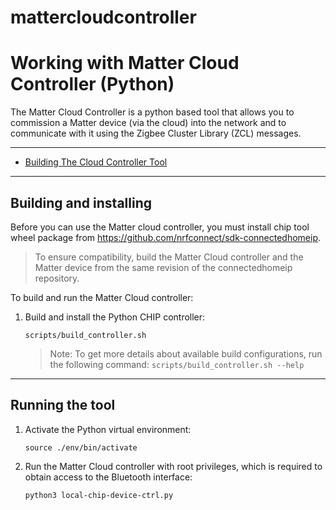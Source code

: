 # mattercloudcontroller

# Working with Matter Cloud Controller (Python)

The Matter Cloud Controller is a python based tool that allows you to commission a Matter device
(via the cloud) into the network and to communicate with it using the Zigbee Cluster Library
(ZCL) messages.

<hr>

-   [Building The Cloud Controller Tool](#building)

<hr>

<a name="building"></a>

## Building and installing

Before you can use the Matter cloud controller, you must install chip tool wheel package
from https://github.com/nrfconnect/sdk-connectedhomeip.

> To ensure compatibility, build the Matter Cloud controller and the Matter
> device from the same revision of the connectedhomeip repository.

To build and run the Matter Cloud controller:

1. Build and install the Python CHIP controller:

    ```
    scripts/build_controller.sh
    ```

    > Note: To get more details about available build configurations, run the
    > following command: `scripts/build_controller.sh --help`

<hr>

<a name="running"></a>

## Running the tool

1. Activate the Python virtual environment:

    ```
    source ./env/bin/activate
    ```

2. Run the Matter Cloud controller with root privileges, which is required to
   obtain access to the Bluetooth interface:

    ```
    python3 local-chip-device-ctrl.py
    ```
